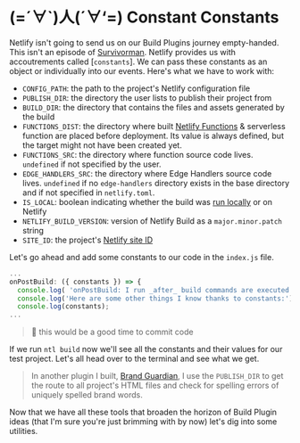 # (=´∀`)人(´∀‘=) Constant Constants

Netlify isn't going to send us on our Build Plugins journey empty-handed. This isn't an episode of [Survivorman](https://www.imdb.com/title/tt0770659/). Netlify provides us with accoutrements called [`constants`]. We can pass these constants as an object or individually into our events. Here's what we have to work with:

* `CONFIG_PATH`: the path to the project's Netlify configuration file
* `PUBLISH_DIR`: the directory the user lists to publish their project from
* `BUILD_DIR`: the directory that contains the files and assets generated by the build
* `FUNCTIONS_DIST`: the directory where built [Netlify Functions](https://www.netlify.com/products/functions/?utm_source=blog&utm_medium=what-plugin-2-tzm&utm_campaign=devex) & serverless function are placed before deployment. Its value is always defined, but the target might not have been created yet.
* `FUNCTIONS_SRC`: the directory where function source code lives. `undefined` if not specified by the user.
* `EDGE_HANDLERS_SRC`: the directory where Edge Handlers source code lives. `undefined` if no `edge-handlers` directory exists in the base directory and if not specified in `netlify.toml`.
* `IS_LOCAL`: boolean indicating whether the build was [run locally](https://docs.netlify.com/cli/get-started/#run-builds-locally) or on Netlify
* `NETLIFY_BUILD_VERSION`: version of Netlify Build as a `major.minor.patch` string
* `SITE_ID`: the project's [Netlify site ID](https://docs.netlify.com/cli/get-started/?utm_source=blog&utm_medium=what-plugin-2-tzm&utm_campaign=devex#link-with-an-environment-variable)

Let's go ahead and add some constants to our code in the `index.js` file.

```js
...
onPostBuild: ({ constants }) => {
  console.log( 'onPostBuild: I run _after_ build commands are executed ✅');
  console.log('Here are some other things I know thanks to constants:');
  console.log(constants);
...
```

> 🐙 this would be a good time to commit code

If we run `ntl build` now we'll see all the constants and their values for our test project. Let's all head over to the terminal and see what we get.

> In another plugin I built, [Brand Guardian](https://github.com/tzmanics/netlify-plugin-brand-guardian), I use the `PUBLISH_DIR` to get the route to all project's HTML files and check for spelling errors of uniquely spelled brand words.

Now that we have all these tools that broaden the horizon of Build Plugin ideas (that I'm sure you're just brimming with by now) let's dig into some utilities.